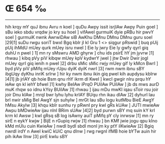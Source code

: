 # Œ 654 ‰
---
hih krqy mY quJ ibnu Avru n koeI ] quDu Awpy issit isrjIAw Awpy Puin
goeI ] sBu ieko sbdu vrqdw jo kry su hoeI ] vifAweI gurmuiK dyie pRBu
hir pwvY soeI ] gurmuiK nwnk AwrwiDAw siB AwKhu DMnu DMnu DMnu guru soeI
]29]1] suDu
rwgu soriT bwxI Bgq kbIr jI kI Gru 1
<> siqgur pRswid ]
buq pUij pUij ihMdU mUey qurk mUey isru nweI ] Eie ly jwry Eie ly gwfy qyrI
giq duhU n pweI ] 1] mn ry sMswru AMD ghyrw ] chu ids psirE hY jm
jyvrw ]1] rhwau ] kibq pVy piV kibqw mUey kpV kydwrY jweI ] jtw
Dwir Dwir jogI mUey qyrI giq ienih n pweI ]2] drbu sMic sMic rwjy mUey
gif ly kMcn BwrI ] byd pVy piV pMifq mUey rUpu dyiK dyiK nwrI ]3] rwm
nwm ibnu sBY ibgUqy dyKhu inriK srIrw ] hir ky nwm ibnu ikin giq pweI
kih aupdysu kbIrw ]4]1] jb jrIAY qb hoie Bsm qnu rhY ikrm dl
KweI ] kwcI gwgir nIru prqu hY ieAw qn kI iehY bfweI ]1] kwhy
BeIAw iPrqO PUilAw PUilAw ] jb ds mws aurD muK rhqw so idnu kYsy
BUilAw ]1] rhwau ] ijau mDu mwKI iqau sToir rsu joir joir Dnu kIAw ]
mrqI bwr lyhu lyhu krIAY BUqu rhn ikau dIAw ]2] dyhurI lau brI nwir
sMig BeI AwgY sjn suhylw ] mrGt lau sBu logu kutMbu BieE AwgY hMsu
Akylw ]3] khqu kbIr sunhu ry pRwnI pry kwl gRs kUAw ] JUTI mwieAw
Awpu bMDwieAw ijau nlnI BRim sUAw ]4]2] byd purwn sBY mq suin kY krI
krm kI Awsw ] kwl gRsq sB log isAwny auiT pMifq pY cly inrwsw ]1]
mn ry sirE n eykY kwjw ] BijE n rGupiq rwjw ]1] rhwau ] bn KMf
jwie jogu qpu kIno kMd mUlu cuin KwieAw ] nwdI bydI sbdI monI jm ky ptY
ilKwieAw ]2] Bgiq nwrdI irdY n AweI kwiC kUiC qnu dInw ] rwg
rwgnI ifMB hoie bYTw auin hir pih ikAw lInw ]3] pirE kwlu sBY
####
